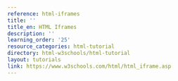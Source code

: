 ```yaml
---
reference: html-iframes
title: ''
title_en: HTML Iframes
description: ''
learning_order: '25'
resource_categories: html-tutorial
directory: html-w3schools/html-tutorial
layout: tutorials
link: https://www.w3schools.com/html/html_iframe.asp
---
```


